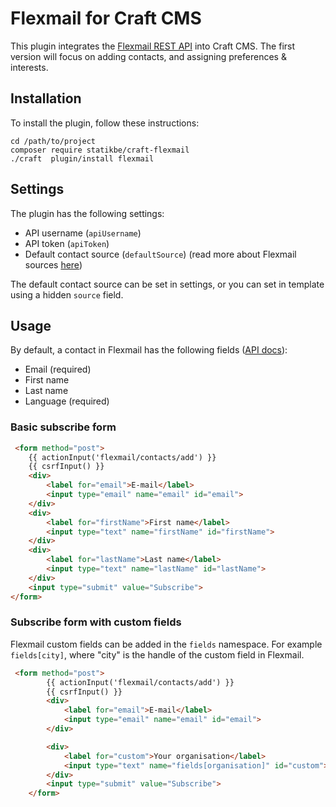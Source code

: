 # Flexmail for Craft CMS

This plugin integrates the [Flexmail REST API](https://api.flexmail.eu/documentation/#overview) into Craft CMS. The first version will focus on adding contacts, and assigning preferences & interests.

## Installation

To install the plugin, follow these instructions:

```console
cd /path/to/project
composer require statikbe/craft-flexmail
./craft  plugin/install flexmail
```

## Settings
The plugin has the following settings:
- API username (`apiUsername`)
- API token (`apiToken`)
- Default contact source (`defaultSource`) (read more about Flexmail sources [here](https://en.support.flexmail.eu/article/291-about-sources))

The default contact source can be set in settings, or you can set in template using a hidden ``source`` field.

## Usage

By default, a contact in Flexmail has the following fields ([API docs](flexmail)):
- Email (required)
- First name
- Last name
- Language (required)


### Basic subscribe form
`````html
 <form method="post">
    {{ actionInput('flexmail/contacts/add') }}
    {{ csrfInput() }}
    <div>
        <label for="email">E-mail</label>
        <input type="email" name="email" id="email">
    </div>
    <div>
        <label for="firstName">First name</label>
        <input type="text" name="firstName" id="firstName">
    </div>
    <div>
        <label for="lastName">Last name</label>
        <input type="text" name="lastName" id="lastName">
    </div>
    <input type="submit" value="Subscribe">
</form>

`````

### Subscribe form with custom fields
Flexmail custom fields can be added in the ``fields`` namespace. 
For example ``fields[city]``, where "city" is the handle of the custom field in Flexmail.

`````html
 <form method="post">
        {{ actionInput('flexmail/contacts/add') }}
        {{ csrfInput() }}
        <div>
            <label for="email">E-mail</label>
            <input type="email" name="email" id="email">
        </div>

        <div>
            <label for="custom">Your organisation</label>
            <input type="text" name="fields[organisation]" id="custom">
        </div>
        <input type="submit" value="Subscribe">
    </form>
`````

